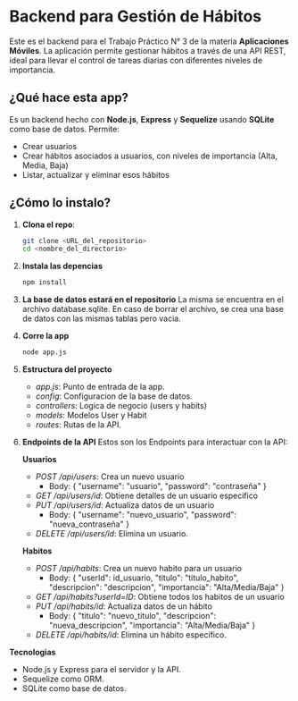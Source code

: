 # Backend para Gestión de Hábitos

Este es el backend para el Trabajo Práctico N° 3 de la materia **Aplicaciones Móviles**. La aplicación permite gestionar hábitos a través de una API REST, ideal para llevar el control de tareas diarias con diferentes niveles de importancia.

## ¿Qué hace esta app?

Es un backend hecho con **Node.js**, **Express** y **Sequelize** usando **SQLite** como base de datos. Permite:
- Crear usuarios
- Crear hábitos asociados a usuarios, con niveles de importancia (Alta, Media, Baja)
- Listar, actualizar y eliminar esos hábitos

## ¿Cómo lo instalo?

1. **Clona el repo**:
   ```bash
   git clone <URL_del_repositorio>
   cd <nombre_del_directorio>
   ```

2. **Instala las depencias**
    ```bash
    npm install
    ```

3. **La base de datos estará en el repositorio**
    La misma se encuentra en el archivo database.sqlite. En caso de borrar el archivo, se crea una base de datos con las mismas tablas pero vacia.

4. **Corre la app**
   ```bash
   node app.js
   ```

5. **Estructura del proyecto**
    - *app.js*: Punto de entrada de la app.
    - *config*: Configuracion de la base de datos.
    - *controllers*: Logica de negocio (users y habits)
    - *models*: Modelos User y Habit
    - *routes*: Rutas de la API.

6. **Endpoints de la API**
    Estos son los Endpoints para interactuar con la API:

    **Usuarios**
    - *POST /api/users*: Crea un nuevo usuario
        - Body: { "username": "usuario", "password": "contraseña" }
    - *GET /api/users/id*: Obtiene detalles de un usuario especifico
    - *PUT /api/users/id*: Actualiza datos de un usuario
        - Body: { "username": "nuevo_usuario", "password": "nueva_contraseña" }
    - *DELETE /api/users/id*: Elimina un usuario.

    **Habitos**
    - *POST /api/habits*: Crea un nuevo habito para un usuario
        - Body: { "userId": id_usuario, "titulo": "titulo_habito", "descripcion": "descripcion", "importancia": "Alta/Media/Baja" }
    - *GET /api/habits?userId=ID*: Obtiene todos los habitos de un usuario
    - *PUT /api/habits/id*: Actualiza datos de un hábito
        - Body: { "titulo": "nuevo_titulo", "descripcion": "nueva_descripcion", "importancia": "Alta/Media/Baja" }
    - *DELETE /api/habits/id*: Elimina un hábito específico.

**Tecnologias**
- Node.js y Express para el servidor y la API.
- Sequelize como ORM.
- SQLite como base de datos.
